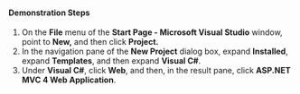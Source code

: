 

#### Demonstration Steps

1. On the **File** menu of the **Start Page - Microsoft Visual Studio** window, point to **New,** and then click **Project.**
2. In the navigation pane of the **New Project** dialog box, expand **Installed**, expand **Templates**, and then expand **Visual C#**.
3. Under **Visual C#**, click **Web**, and then, in the result pane, click **ASP.NET MVC 4 Web Application**.
